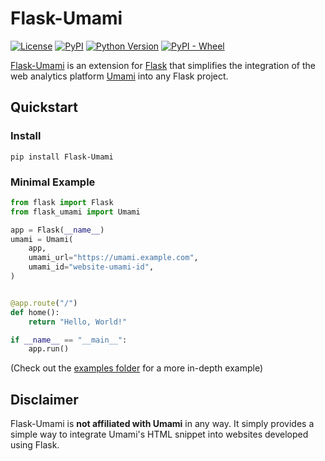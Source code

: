# Flask-Umami

[pypi_url]: https://pypi.org/project/Flask-Umami

[![License](https://img.shields.io/pypi/l/Flask-Umami)](https://github.com/ImShyMike/Flask-Umami/blob/main/LICENSE)
[![PyPI](https://img.shields.io/pypi/v/Flask-Umami)][pypi_url]
[![Python Version](https://img.shields.io/pypi/pyversions/Flask-Umami)][pypi_url]
[![PyPI - Wheel](https://img.shields.io/pypi/wheel/Flask-Umami)][pypi_url]

[Flask-Umami][pypi_url] is an extension for [Flask](https://flask.palletsprojects.com) that simplifies the integration of the web analytics platform [Umami](https://umami.is) into any Flask project.

## Quickstart

### Install

`pip install Flask-Umami`

### Minimal Example

```python
from flask import Flask
from flask_umami import Umami

app = Flask(__name__)
umami = Umami(
    app,
    umami_url="https://umami.example.com",
    umami_id="website-umami-id",
)


@app.route("/")
def home():
    return "Hello, World!"

if __name__ == "__main__":
    app.run()
```

(Check out the [examples folder](https://github.com/ImShyMike/Flask-Umami/tree/main/examples) for a more in-depth example)

## Disclaimer

Flask-Umami is **not affiliated with Umami** in any way. It simply provides a simple way to integrate Umami's HTML snippet into websites developed using Flask.
